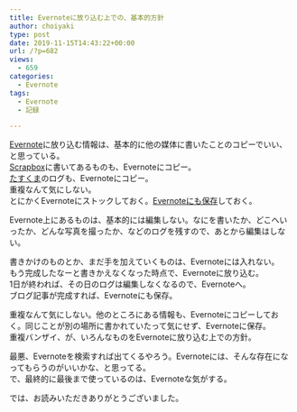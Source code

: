 ```yaml
---
title: Evernoteに放り込む上での、基本的方針
author: choiyaki
type: post
date: 2019-11-15T14:43:22+00:00
url: /?p=682
views:
  - 659
categories:
  - Evernote
tags:
  - Evernote
  - 記録

---
```

[Evernote][1]に放り込む情報は、基本的に他の媒体に書いたことのコピーでいい、と思っている。  
[Scrapbox][2]に書いてあるものも、Evernoteにコピー。  
[たすくま][3]のログも、Evernoteにコピー。  
重複なんて気にしない。  
とにかくEvernoteにストックしておく。[Evernoteにも保存][4]しておく。

Evernote上にあるものは、基本的には編集しない。なにを書いたか、どこへいったか、どんな写真を撮ったか、などのログを残すので、あとから編集はしない。

書きかけのものとか、まだ手を加えていくものは、Evernoteには入れない。  
もう完成したなーと書きかえなくなった時点で、Evernoteに放り込む。  
1日が終われば、その日のログは編集しなくなるので、Evernoteへ。  
ブログ記事が完成すれば、Evernoteにも保存。

重複なんて気にしない。他のところにある情報も、Evernoteにコピーしておく。同じことが別の場所に書かれていたって気にせず、Evernoteに保存。  
重複バンザイ、が、いろんなものをEvernoteに放り込む上での方針。

最悪、Evernoteを検索すれば出てくるやろう。Evernoteには、そんな存在になってもらうのがいいかな、と思ってる。  
で、最終的に最後まで使っているのは、Evernoteな気がする。

では、お読みいただきありがとうございました。

 [1]: https://scrapbox.io/choiyaki-hondana/Evernote
 [2]: https://scrapbox.io/choiyaki-hondana/Scrapbox
 [3]: https://scrapbox.io/choiyaki-hondana/%E3%81%9F%E3%81%99%E3%81%8F%E3%81%BE
 [4]: https://scrapbox.io/choiyaki-hondana/Evernote%E3%81%AB%E3%82%82%E4%BF%9D%E5%AD%98